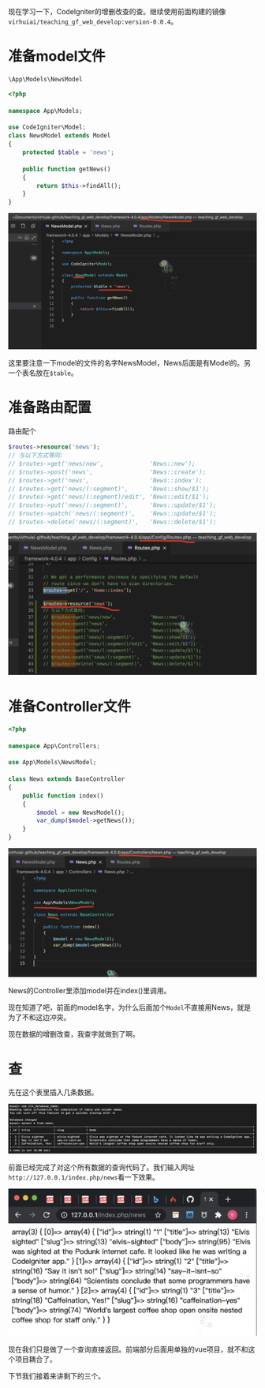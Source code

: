 现在学习一下，CodeIgniter的增删改查的查。继续使用前面构建的镜像`virhuiai/teaching_gf_web_develop:version-0.0.4`。



# 准备model文件



`\App\Models\NewsModel`



```php
<?php

namespace App\Models;

use CodeIgniter\Model;
class NewsModel extends Model
{
    protected $table = 'news';

    public function getNews()
    {
        return $this->findAll();
    }
}
```



![image-20210123233605779](assets/image-20210123233605779.png)



这里要注意一下model的文件的名字NewsModel，News后面是有Model的。另一个表名放在`$table`。



# 准备路由配置



路由配个



```php
$routes->resource('news');
// 与以下方式等同:
// $routes->get('news/new',             'News::new');
// $routes->post('news',                'News::create');
// $routes->get('news',                 'News::index');
// $routes->get('news/(:segment)',      'News::show/$1');
// $routes->get('news/(:segment)/edit', 'News::edit/$1');
// $routes->put('news/(:segment)',      'News::update/$1');
// $routes->patch('news/(:segment)',    'News::update/$1');
// $routes->delete('news/(:segment)',   'News::delete/$1');
```





![image-20210123234059834](assets/image-20210123234059834.png)



# 准备Controller文件



```php
<?php

namespace App\Controllers;

use App\Models\NewsModel;

class News extends BaseController
{
	public function index()
	{
		$model = new NewsModel();
        var_dump($model->getNews());
	}
}
```



![image-20210123233852180](assets/image-20210123233852180.png)



News的Controller里添加model并在index()里调用。



现在知道了吧，前面的model名字，为什么后面加个`Model`不直接用News，就是为了不和这边冲突。



现在数据的增删改查，我查字就做到了啊。



# 查

先在这个表里插入几条数据。







![image-20210123234428829](assets/image-20210123234428829.png)



前面已经完成了对这个所有数据的查询代码了。我们输入网址`http://127.0.0.1/index.php/news`看一下效果。



![image-20210123234259944](assets/image-20210123234259944.png)



现在我们只是做了一个查询直接返回。前端部分后面用单独的vue项目，就不和这个项目耦合了。



下节我们接着来讲剩下的三个。



